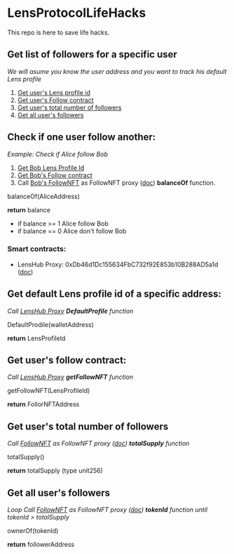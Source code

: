 # LensProtocolLifeHacks

This repo is here to save life hacks.

## Get list of followers for a specific user
*We will asume you know the user address and you want to track his default Lens profile*
1. [Get user's Lens profile id](#get-default-lens-profile-id-of-a-specific-address)
2. [Get user's Follow contract](#get-users-follow-contract)
3. [Get user's total number of followers](#get-users-total-number-of-followers)
4. [Get all user's followers](#get-all-users-followers)

## Check if one user follow another:
*Example: Check if Alice follow Bob*

1. [Get Bob Lens Profile Id](#get-default-lens-profile-id-of-a-specific-address)
2. [Get Bob's Follow contract](#get-users-follow-contract)
3. Call [Bob's FollowNFT](#get-users-follow-contract) as FollowNFT proxy ([doc](https://docs.lens.xyz/docs/deployed-contract-addresses)) **balanceOf** function.

balanceOf(AliceAddress)

**return** balance
- if balance >= 1 Alice follow Bob
- if balance == 0 Alice don't follow Bob

### Smart contracts:
- LensHub Proxy: 0xDb46d1Dc155634FbC732f92E853b10B288AD5a1d ([doc](https://docs.lens.xyz/docs/deployed-contract-addresses))


## Get default Lens profile id of a specific address:

*Call [LensHub Proxy](#smart-contracts) **DefaultProfile** function*

DefaultProdile(walletAddress)

**return** LensProfileId

## Get user's follow contract:

*Call [LensHub Proxy](#smart-contracts) **getFollowNFT** function*

getFollowNFT(LensProfileId)

**return** FollorNFTAddress

## Get user's total number of followers
*Call [FollowNFT](#get-users-follow-contract) as FollowNFT proxy ([doc](https://docs.lens.xyz/docs/deployed-contract-addresses)) **totalSupply** function*

totalSupply()

**return** totalSupply (type unit256)

## Get all user's followers
*Loop Call [FollowNFT](#get-users-follow-contract) as FollowNFT proxy ([doc](https://docs.lens.xyz/docs/deployed-contract-addresses)) **tokenId** function until tokenId > totalSupply*

ownerOf(tokenId)

**return** followerAddress
